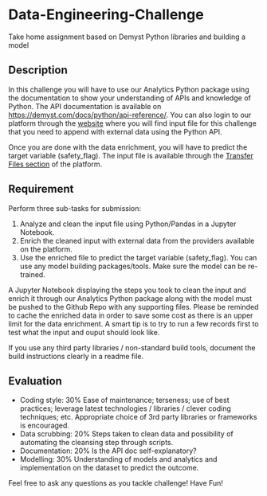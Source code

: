 # Data-Engineering-Challenge
Take home assignment based on Demyst Python libraries and building a model

## Description
In this challenge you will have to use our Analytics Python package using the documentation to show your understanding of APIs and knowledge of Python. The API documentation is available on https://demyst.com/docs/python/api-reference/. You can also login to our platform through the [website](https://demyst.com/) where you will find input file for this challenge that you need to append with external data using the Python API. 

Once you are done with the data enrichment, you will have to predict the target variable (safety_flag). The input file is available through the [Transfer Files section](https://console.demystdata.com/discovery/file_transfers) of the platform.

## Requirement

Perform three sub-tasks for submission:

1) Analyze and clean the input file using Python/Pandas in a Jupyter Notebook. 
2) Enrich the cleaned input with external data from the providers available on the platform.
3) Use the enriched file to predict the target variable (safety_flag). You can use any model building packages/tools. Make sure the model can be re-trained. 

A Jupyter Notebook displaying the steps you took to clean the input and enrich it through our Analytics Python package along with the model must be pushed to the Github Repo with any supporting files. Please be reminded to cache the enriched data in order to save some cost as there is an upper limit for the data enrichment. A smart tip is to try to run a few records first to test what the input and ouput should look like.

If you use any third party libraries / non-standard build tools, document the build instructions clearly in a readme file.

## Evaluation

- Coding style: 30% Ease of maintenance; terseness; use of best practices; leverage latest technologies / libraries / clever coding techniques; etc. Appropriate choice of 3rd party libraries or frameworks is encouraged.
- Data scrubbing: 20% Steps taken to clean data and possibility of automating the cleansing step through scripts.
- Documentation: 20% Is the API doc self-explanatory?
- Modelling: 30% Understanding of models and analytics and implementation on the dataset to predict the outcome. 

Feel free to ask any questions as you tackle challenge! Have Fun!
